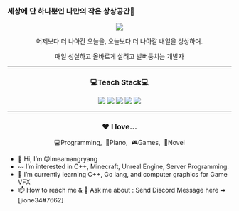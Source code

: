 ### 세상에 단 하나뿐인 나만의 작은 상상공간💬

<div align="center">
<p><a href="https://imeamangryang.github.io/" target="_blank"><img src="https://img.shields.io/badge/Github BLOG-313131?style=flat&logo=GitHub&logoColor=white"/></a></p>
<p> 어제보다 더 나아간 오늘을, 오늘보다 더 나아갈 내일을 상상하며. </p>
<p> 매일 성실하고 올바르게 살려고 발버둥치는 개발자 </p>
</div>

***

<h3 align="center">💻Teach Stack💻</h3>
<p align="center">
  <img src="https://img.shields.io/badge/C++-00599C?style=flat-square&logo=C%2B%2B&logoColor=white"/>
  <img src="https://img.shields.io/badge/Python-00599C?style=flat-square&logo=Python&logoColor=white"/>
  <img src="https://img.shields.io/badge/Java-00599C?style=flat-square&logo=Java&logoColor=white"/>
  <img src="https://img.shields.io/badge/Minecraft-62B47A?style=flat-square&logo=Minecraft&logoColor=white"/>
  <img src="https://img.shields.io/badge/Unreal Engine 5-313131?style=flat-square&logo=UnrealEngine&logoColor=white"/>  
</p>

***

<div align="center">
<h3>❤️ I love...</h3>
<p>💻Programming,&nbsp;&nbsp;🎹Piano,&nbsp;&nbsp;🎮Games,&nbsp;&nbsp;📘Novel</p>
</div>

- 👋 Hi, I’m @Imeamangryang
- 💤 I’m interested in C++, Minecraft, Unreal Engine, Server Programming.
- 🌱 I’m currently learning C++, Go lang, and computer graphics for Game VFX 
- 📫 How to reach me & 💬 Ask me about : Send Discord Message here ➡ [jione34#7662]
